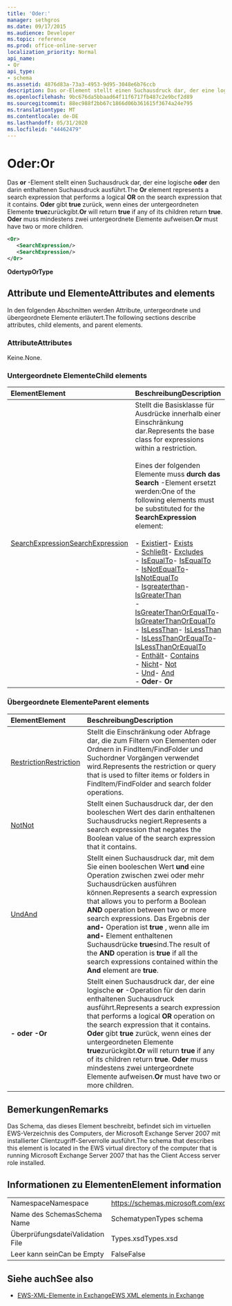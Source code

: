 ```yaml
---
title: 'Oder:'
manager: sethgros
ms.date: 09/17/2015
ms.audience: Developer
ms.topic: reference
ms.prod: office-online-server
localization_priority: Normal
api_name:
- Or
api_type:
- schema
ms.assetid: 4876d83a-73a3-4953-9d95-3048e6b76ccb
description: Das or-Element stellt einen Suchausdruck dar, der eine logische oder den darin enthaltenen Suchausdruck ausführt. Oder gibt true zurück, wenn eines der untergeordneten Elemente true zurückgibt. Oder muss mindestens zwei untergeordnete Elemente aufweisen.
ms.openlocfilehash: 9bc676da5bbaad64f11f6717fb487c2e9bcf2d89
ms.sourcegitcommit: 88ec988f2bb67c1866d06b361615f3674a24e795
ms.translationtype: MT
ms.contentlocale: de-DE
ms.lasthandoff: 05/31/2020
ms.locfileid: "44462479"
---
```

# <a name="or"></a><span data-ttu-id="6cabc-105">Oder:</span><span class="sxs-lookup"><span data-stu-id="6cabc-105">Or</span></span>

<span data-ttu-id="6cabc-106">Das **or** -Element stellt einen Suchausdruck dar, der eine logische **oder** den darin enthaltenen Suchausdruck ausführt.</span><span class="sxs-lookup"><span data-stu-id="6cabc-106">The **Or** element represents a search expression that performs a logical **OR** on the search expression that it contains.</span></span> <span data-ttu-id="6cabc-107">**Oder** gibt **true** zurück, wenn eines der untergeordneten Elemente **true**zurückgibt.</span><span class="sxs-lookup"><span data-stu-id="6cabc-107">**Or** will return **true** if any of its children return **true**.</span></span> <span data-ttu-id="6cabc-108">**Oder** muss mindestens zwei untergeordnete Elemente aufweisen.</span><span class="sxs-lookup"><span data-stu-id="6cabc-108">**Or** must have two or more children.</span></span> 
  
```xml
<Or>
   <SearchExpression/>
   <SearchExpression/>
</Or>
```

 <span data-ttu-id="6cabc-109">**Odertyp**</span><span class="sxs-lookup"><span data-stu-id="6cabc-109">**OrType**</span></span>
## <a name="attributes-and-elements"></a><span data-ttu-id="6cabc-110">Attribute und Elemente</span><span class="sxs-lookup"><span data-stu-id="6cabc-110">Attributes and elements</span></span>

<span data-ttu-id="6cabc-111">In den folgenden Abschnitten werden Attribute, untergeordnete und übergeordnete Elemente erläutert.</span><span class="sxs-lookup"><span data-stu-id="6cabc-111">The following sections describe attributes, child elements, and parent elements.</span></span>
  
### <a name="attributes"></a><span data-ttu-id="6cabc-112">Attribute</span><span class="sxs-lookup"><span data-stu-id="6cabc-112">Attributes</span></span>

<span data-ttu-id="6cabc-113">Keine.</span><span class="sxs-lookup"><span data-stu-id="6cabc-113">None.</span></span>
  
### <a name="child-elements"></a><span data-ttu-id="6cabc-114">Untergeordnete Elemente</span><span class="sxs-lookup"><span data-stu-id="6cabc-114">Child elements</span></span>

|<span data-ttu-id="6cabc-115">**Element**</span><span class="sxs-lookup"><span data-stu-id="6cabc-115">**Element**</span></span>|<span data-ttu-id="6cabc-116">**Beschreibung**</span><span class="sxs-lookup"><span data-stu-id="6cabc-116">**Description**</span></span>|
|:-----|:-----|
|[<span data-ttu-id="6cabc-117">SearchExpression</span><span class="sxs-lookup"><span data-stu-id="6cabc-117">SearchExpression</span></span>](searchexpression.md) <br/> | <span data-ttu-id="6cabc-118">Stellt die Basisklasse für Ausdrücke innerhalb einer Einschränkung dar.</span><span class="sxs-lookup"><span data-stu-id="6cabc-118">Represents the base class for expressions within a restriction.</span></span> <br/><br/><span data-ttu-id="6cabc-119">Eines der folgenden Elemente muss **durch das Search** -Element ersetzt werden:</span><span class="sxs-lookup"><span data-stu-id="6cabc-119">One of the following elements must be substituted for the **SearchExpression** element:</span></span> <br/> <br/><span data-ttu-id="6cabc-120">- [Existiert](exists.md)</span><span class="sxs-lookup"><span data-stu-id="6cabc-120">- [Exists](exists.md)</span></span> <br/><span data-ttu-id="6cabc-121">- [Schließt](excludes.md)</span><span class="sxs-lookup"><span data-stu-id="6cabc-121">- [Excludes](excludes.md)</span></span> <br/><span data-ttu-id="6cabc-122">- [IsEqualTo](isequalto.md)</span><span class="sxs-lookup"><span data-stu-id="6cabc-122">- [IsEqualTo](isequalto.md)</span></span> <br/><span data-ttu-id="6cabc-123">- [IsNotEqualTo](isnotequalto.md)</span><span class="sxs-lookup"><span data-stu-id="6cabc-123">- [IsNotEqualTo](isnotequalto.md)</span></span> <br/><span data-ttu-id="6cabc-124">- [Isgreaterthan](isgreaterthan.md)</span><span class="sxs-lookup"><span data-stu-id="6cabc-124">- [IsGreaterThan](isgreaterthan.md)</span></span> <br/><span data-ttu-id="6cabc-125">- [IsGreaterThanOrEqualTo](isgreaterthanorequalto.md)</span><span class="sxs-lookup"><span data-stu-id="6cabc-125">- [IsGreaterThanOrEqualTo](isgreaterthanorequalto.md)</span></span> <br/><span data-ttu-id="6cabc-126">- [IsLessThan](islessthan.md)</span><span class="sxs-lookup"><span data-stu-id="6cabc-126">- [IsLessThan](islessthan.md)</span></span> <br/><span data-ttu-id="6cabc-127">- [IsLessThanOrEqualTo](islessthanorequalto.md)</span><span class="sxs-lookup"><span data-stu-id="6cabc-127">- [IsLessThanOrEqualTo](islessthanorequalto.md)</span></span> <br/><span data-ttu-id="6cabc-128">- [Enthält](contains.md)</span><span class="sxs-lookup"><span data-stu-id="6cabc-128">- [Contains](contains.md)</span></span> <br/><span data-ttu-id="6cabc-129">- [Nicht](not.md)</span><span class="sxs-lookup"><span data-stu-id="6cabc-129">- [Not](not.md)</span></span> <br/><span data-ttu-id="6cabc-130">- [Und](and.md)</span><span class="sxs-lookup"><span data-stu-id="6cabc-130">- [And](and.md)</span></span> <br/><span data-ttu-id="6cabc-131">- **Oder**</span><span class="sxs-lookup"><span data-stu-id="6cabc-131">- **Or**</span></span> <br/> |
   
### <a name="parent-elements"></a><span data-ttu-id="6cabc-132">Übergeordnete Elemente</span><span class="sxs-lookup"><span data-stu-id="6cabc-132">Parent elements</span></span>

|<span data-ttu-id="6cabc-133">**Element**</span><span class="sxs-lookup"><span data-stu-id="6cabc-133">**Element**</span></span>|<span data-ttu-id="6cabc-134">**Beschreibung**</span><span class="sxs-lookup"><span data-stu-id="6cabc-134">**Description**</span></span>|
|:-----|:-----|
|[<span data-ttu-id="6cabc-135">Restriction</span><span class="sxs-lookup"><span data-stu-id="6cabc-135">Restriction</span></span>](restriction.md) <br/> |<span data-ttu-id="6cabc-136">Stellt die Einschränkung oder Abfrage dar, die zum Filtern von Elementen oder Ordnern in FindItem/FindFolder und Suchordner Vorgängen verwendet wird.</span><span class="sxs-lookup"><span data-stu-id="6cabc-136">Represents the restriction or query that is used to filter items or folders in FindItem/FindFolder and search folder operations.</span></span>  <br/> |
|[<span data-ttu-id="6cabc-137">Not</span><span class="sxs-lookup"><span data-stu-id="6cabc-137">Not</span></span>](not.md) <br/> |<span data-ttu-id="6cabc-138">Stellt einen Suchausdruck dar, der den booleschen Wert des darin enthaltenen Suchausdrucks negiert.</span><span class="sxs-lookup"><span data-stu-id="6cabc-138">Represents a search expression that negates the Boolean value of the search expression that it contains.</span></span>  <br/> |
|[<span data-ttu-id="6cabc-139">Und</span><span class="sxs-lookup"><span data-stu-id="6cabc-139">And</span></span>](and.md) <br/> |<span data-ttu-id="6cabc-140">Stellt einen Suchausdruck dar, mit dem Sie einen booleschen Wert **und** eine Operation zwischen zwei oder mehr Suchausdrücken ausführen können.</span><span class="sxs-lookup"><span data-stu-id="6cabc-140">Represents a search expression that allows you to perform a Boolean **AND** operation between two or more search expressions.</span></span> <span data-ttu-id="6cabc-141">Das Ergebnis der **and-** Operation ist **true** , wenn alle im **and-** Element enthaltenen Suchausdrücke **true**sind.</span><span class="sxs-lookup"><span data-stu-id="6cabc-141">The result of the **AND** operation is **true** if all the search expressions contained within the **And** element are **true**.</span></span>  <br/> |
|<span data-ttu-id="6cabc-142">**- oder -**</span><span class="sxs-lookup"><span data-stu-id="6cabc-142">**Or**</span></span> <br/> |<span data-ttu-id="6cabc-143">Stellt einen Suchausdruck dar, der eine logische **or** -Operation für den darin enthaltenen Suchausdruck ausführt.</span><span class="sxs-lookup"><span data-stu-id="6cabc-143">Represents a search expression that performs a logical **OR** operation on the search expression that it contains.</span></span> <span data-ttu-id="6cabc-144">**Oder** gibt **true** zurück, wenn eines der untergeordneten Elemente **true**zurückgibt.</span><span class="sxs-lookup"><span data-stu-id="6cabc-144">**Or** will return **true** if any of its children return **true**.</span></span> <span data-ttu-id="6cabc-145">**Oder** muss mindestens zwei untergeordnete Elemente aufweisen.</span><span class="sxs-lookup"><span data-stu-id="6cabc-145">**Or** must have two or more children.</span></span>  <br/> |
   
## <a name="remarks"></a><span data-ttu-id="6cabc-146">Bemerkungen</span><span class="sxs-lookup"><span data-stu-id="6cabc-146">Remarks</span></span>

<span data-ttu-id="6cabc-147">Das Schema, das dieses Element beschreibt, befindet sich im virtuellen EWS-Verzeichnis des Computers, der Microsoft Exchange Server 2007 mit installierter Clientzugriff-Serverrolle ausführt.</span><span class="sxs-lookup"><span data-stu-id="6cabc-147">The schema that describes this element is located in the EWS virtual directory of the computer that is running Microsoft Exchange Server 2007 that has the Client Access server role installed.</span></span>
  
## <a name="element-information"></a><span data-ttu-id="6cabc-148">Informationen zu Elementen</span><span class="sxs-lookup"><span data-stu-id="6cabc-148">Element information</span></span>

|||
|:-----|:-----|
|<span data-ttu-id="6cabc-149">Namespace</span><span class="sxs-lookup"><span data-stu-id="6cabc-149">Namespace</span></span>  <br/> |https://schemas.microsoft.com/exchange/services/2006/types  <br/> |
|<span data-ttu-id="6cabc-150">Name des Schemas</span><span class="sxs-lookup"><span data-stu-id="6cabc-150">Schema Name</span></span>  <br/> |<span data-ttu-id="6cabc-151">Schematypen</span><span class="sxs-lookup"><span data-stu-id="6cabc-151">Types schema</span></span>  <br/> |
|<span data-ttu-id="6cabc-152">Überprüfungsdatei</span><span class="sxs-lookup"><span data-stu-id="6cabc-152">Validation File</span></span>  <br/> |<span data-ttu-id="6cabc-153">Types.xsd</span><span class="sxs-lookup"><span data-stu-id="6cabc-153">Types.xsd</span></span>  <br/> |
|<span data-ttu-id="6cabc-154">Leer kann sein</span><span class="sxs-lookup"><span data-stu-id="6cabc-154">Can be Empty</span></span>  <br/> |<span data-ttu-id="6cabc-155">False</span><span class="sxs-lookup"><span data-stu-id="6cabc-155">False</span></span>  <br/> |
   
## <a name="see-also"></a><span data-ttu-id="6cabc-156">Siehe auch</span><span class="sxs-lookup"><span data-stu-id="6cabc-156">See also</span></span>

- [<span data-ttu-id="6cabc-157">EWS-XML-Elemente in Exchange</span><span class="sxs-lookup"><span data-stu-id="6cabc-157">EWS XML elements in Exchange</span></span>](ews-xml-elements-in-exchange.md)

